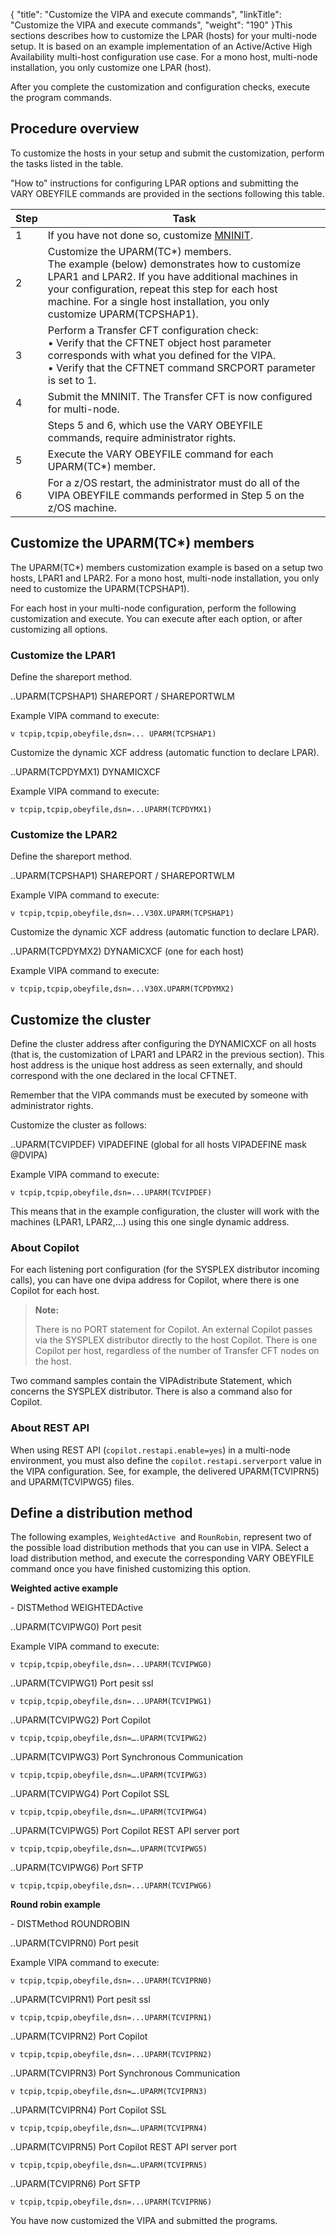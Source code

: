 {
    "title": "Customize the VIPA and execute commands",
    "linkTitle": "Customize the VIPA and execute commands",
    "weight": "190"
}This sections describes how to customize the LPAR (hosts) for your multi-node setup. It is based on an example implementation of an Active/Active High Availability multi-host configuration use case. For a mono host, multi-node installation, you only customize one LPAR (host).

After you complete the customization and configuration checks, execute the program commands.

## Procedure overview

To customize the hosts in your setup and submit the customization, perform the tasks listed in the table.

"How to" instructions for configuring LPAR options and submitting the VARY OBEYFILE commands are provided in the sections following this table.


| Step  | Task  |
| --- | --- |
| 1  | If you have not done so, customize <a href="../t_mninit_multinode_zos">MNINIT</a>.  |
| 2  |  Customize the UPARM(TC*) members.<br/>The example (below) demonstrates how to customize LPAR1 and LPAR2. If you have additional machines in your configuration, repeat this step for each host machine. For a single host installation, you only customize UPARM(TCPSHAP1).  |
| 3  |  Perform a Transfer CFT configuration check:<br/> • Verify that the CFTNET object host parameter corresponds with what you defined for the VIPA.<br/> • Verify that the CFTNET command SRCPORT parameter is set to 1.</li>  |
| 4  | Submit the MNINIT. The Transfer CFT is now configured for multi-node.  |
|   | Steps 5 and 6, which use the VARY OBEYFILE commands, require administrator rights.  |
| 5  | Execute the VARY OBEYFILE command for each UPARM(TC*) member.  |
| 6  | For a z/OS restart, the administrator must do all of the VIPA OBEYFILE commands performed in Step 5 on the z/OS machine.  |


## Customize the UPARM(TC\*) members

The UPARM(TC\*) members customization example is based on a setup two hosts, LPAR1 and LPAR2. For a mono host, multi-node installation, you only need to customize the UPARM(TCPSHAP1).

For each host in your multi-node configuration, perform the following customization and execute. You can execute after each option, or after customizing all options.

### Customize the LPAR1

Define the shareport method.

..UPARM(TCPSHAP1) SHAREPORT / SHAREPORTWLM

Example VIPA command to execute:

```
v tcpip,tcpip,obeyfile,dsn=... UPARM(TCPSHAP1)
```

Customize the dynamic XCF address (automatic function to declare LPAR).

..UPARM(TCPDYMX1) DYNAMICXCF

Example VIPA command to execute:

```
v tcpip,tcpip,obeyfile,dsn=...UPARM(TCPDYMX1)
```

### Customize the LPAR2

Define the shareport method.

..UPARM(TCPSHAP1) SHAREPORT / SHAREPORTWLM

Example VIPA command to execute:

```
v tcpip,tcpip,obeyfile,dsn=...V30X.UPARM(TCPSHAP1)
```

Customize the dynamic XCF address (automatic function to declare LPAR).

..UPARM(TCPDYMX2) DYNAMICXCF (one for each host)

Example VIPA command to execute:

```
v tcpip,tcpip,obeyfile,dsn=...V30X.UPARM(TCPDYMX2)
```

## Customize the cluster

Define the cluster address after configuring the DYNAMICXCF on all hosts (that is, the customization of LPAR1 and LPAR2 in the previous section). This host address is the unique host address as seen externally, and should correspond with the one declared in the local CFTNET.

Remember that the VIPA commands must be executed by someone with administrator rights.

Customize the cluster as follows:

..UPARM(TCVIPDEF) VIPADEFINE (global for all hosts VIPADEFINE mask @DVIPA)

Example VIPA command to execute:

```
v tcpip,tcpip,obeyfile,dsn=...UPARM(TCVIPDEF)
```

This means that in the example configuration, the cluster will work with the machines (LPAR1, LPAR2,...) using this one single dynamic address.

### About Copilot

For each listening port configuration (for the SYSPLEX distributor incoming calls), you can have one dvipa address for Copilot, where there is one Copilot for each host.

> **Note:**
>
> There is no PORT statement for Copilot. An external Copilot passes via the SYSPLEX distributor directly to the host Copilot. There is one Copilot per host, regardless of the number of Transfer CFT nodes on the host.

Two command samples contain the VIPAdistribute Statement, which concerns the SYSPLEX distributor. There is also a command also for Copilot.

### About REST API

When using REST API (`copilot.restapi.enable=yes`) in a multi-node environment, you must also define the `copilot.restapi.serverport` value in the VIPA configuration. See, for example, the delivered UPARM(TCVIPRN5) and UPARM(TCVIPWG5) files.

## Define a distribution method

The following examples, `WeightedActive `and `RounRobin`, represent two of the possible load distribution methods that you can use in VIPA. Select a load distribution method, and execute the corresponding VARY OBEYFILE  command once you have finished customizing this option.

**Weighted active example**

\- DISTMethod WEIGHTEDActive

..UPARM(TCVIPWG0) Port pesit

Example VIPA command to execute:

```
v tcpip,tcpip,obeyfile,dsn=...UPARM(TCVIPWG0)
```

..UPARM(TCVIPWG1) Port pesit ssl

```
v tcpip,tcpip,obeyfile,dsn=...UPARM(TCVIPWG1)
```

..UPARM(TCVIPWG2) Port Copilot

```
v tcpip,tcpip,obeyfile,dsn=….UPARM(TCVIPWG2)
```

..UPARM(TCVIPWG3) Port Synchronous Communication

```
v tcpip,tcpip,obeyfile,dsn=….UPARM(TCVIPWG3)
```

..UPARM(TCVIPWG4) Port Copilot SSL

```
v tcpip,tcpip,obeyfile,dsn=….UPARM(TCVIPWG4)
```

..UPARM(TCVIPWG5) Port Copilot REST API server port

```
v tcpip,tcpip,obeyfile,dsn=….UPARM(TCVIPWG5)
```

..UPARM(TCVIPWG6) Port SFTP

```
v tcpip,tcpip,obeyfile,dsn=...UPARM(TCVIPWG6)
```

**Round robin example**

\- DISTMethod ROUNDROBIN

..UPARM(TCVIPRN0) Port pesit

Example VIPA command to execute:

```
v tcpip,tcpip,obeyfile,dsn=...UPARM(TCVIPRN0)
```

..UPARM(TCVIPRN1) Port pesit ssl

```
v tcpip,tcpip,obeyfile,dsn=...UPARM(TCVIPRN1)
```

..UPARM(TCVIPRN2) Port Copilot

```
v tcpip,tcpip,obeyfile,dsn=...UPARM(TCVIPRN2)
```

..UPARM(TCVIPRN3) Port Synchronous Communication

```
v tcpip,tcpip,obeyfile,dsn=….UPARM(TCVIPRN3)
```

..UPARM(TCVIPRN4) Port Copilot SSL

```
v tcpip,tcpip,obeyfile,dsn=….UPARM(TCVIPRN4)
```

..UPARM(TCVIPRN5) Port Copilot REST API server port

```
v tcpip,tcpip,obeyfile,dsn=….UPARM(TCVIPRN5)
```

..UPARM(TCVIPRN6) Port SFTP

```
v tcpip,tcpip,obeyfile,dsn=...UPARM(TCVIPRN6)
```

You have now customized the VIPA and submitted the programs.

 
